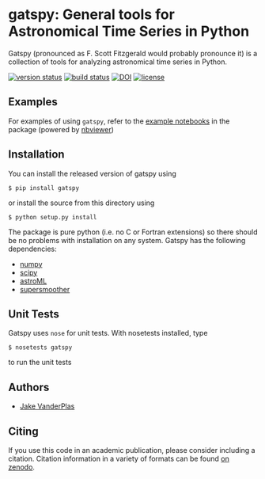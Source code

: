 # gatspy: General tools for Astronomical Time Series in Python

Gatspy (pronounced as F. Scott Fitzgerald would probably pronounce it)
is a collection of tools for analyzing astronomical time series in Python.

[![version status](http://img.shields.io/pypi/v/gatspy.svg?style=flat)](https://pypi.python.org/pypi/gatspy)
[![build status](http://img.shields.io/travis/astroml/gatspy/master.svg?style=flat)](https://travis-ci.org/astroML/gatspy)
[![DOI](https://zenodo.org/badge/doi/10.5281/zenodo.14833.svg)](http://dx.doi.org/10.5281/zenodo.14833)
[![license](http://img.shields.io/badge/license-BSD-blue.svg?style=flat)](https://github.com/astroml/gatspy/blob/master/LICENSE)


## Examples
For examples of using ``gatspy``, refer to the [example notebooks](http://nbviewer.ipython.org/github/astroML/gatspy/blob/master/examples/Index.ipynb) in the package (powered by [nbviewer]())

## Installation
You can install the released version of gatspy using

    $ pip install gatspy

or install the source from this directory using

    $ python setup.py install

The package is pure python (i.e. no C or Fortran extensions) so there should be no problems with installation on any system.
Gatspy has the following dependencies:

- [numpy](http://numpy.org)
- [scipy](http://scipy.org)
- [astroML](http://astroML.org)
- [supersmoother](http://github.com/jakevdp/supersmoother)


## Unit Tests
Gatspy uses ``nose`` for unit tests. With nosetests installed, type

    $ nosetests gatspy

to run the unit tests

## Authors
- [Jake VanderPlas](http://www.vanderplas.com)

## Citing
If you use this code in an academic publication, please consider including a citation. Citation information in a variety of formats can be found [on zenodo](http://dx.doi.org/10.5281/zenodo.14833).

